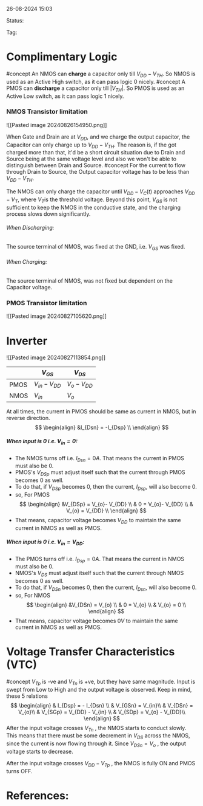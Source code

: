 26-08-2024 15:03

Status:

Tag:


# Complimentary Logic

#concept An NMOS can **charge** a capacitor only till $V_{DD} - V_{TH}$. So NMOS is used as an Active High switch, as it can pass logic 0 nicely. 
#concept A PMOS can **discharge** a capacitor only till $|V_{TH}|$. So PMOS is used as an Active Low switch, as it can pass logic 1 nicely.
### NMOS Transistor limitation
![[Pasted image 20240826154950.png]]

When Gate and Drain are at $V_{DD}$, and we charge the output capacitor, the Capacitor can only charge up to $V_{DD} - V_{TH}$. The reason is, if the got charged more than that, it'd be a short circuit situation due to Drain and Source being at the same voltage level and also we won't be able to distinguish between Drain and Source. 
#concept For the current to flow through Drain to Source, the Output capacitor voltage has to be less than $V_{DD}-V_{TH}$. 

The NMOS can only charge the capacitor until $V_{DD}-V_{C}(t)$ approaches $V_{DD} - V_T$​, where $V_T$​ is the threshold voltage. Beyond this point, $V_{GS}$​ is not sufficient to keep the NMOS in the conductive state, and the charging process slows down significantly.

###### When Discharging:
The source terminal of NMOS, was fixed at the GND, i.e. $V_{GS}$ was fixed.
###### When Charging:
The source terminal of NMOS, was not fixed but dependent on the Capacitor voltage.

### PMOS Transistor limitation

![[Pasted image 20240827105620.png]]



# Inverter

![[Pasted image 20240827113854.png]]

|      | $V_{GS}$          | $V_{DS}$         |
| ---- | ----------------- | ---------------- |
| PMOS | $V_{in} - V_{DD}$ | $V_{o} - V_{DD}$ |
| NMOS | $V_{in}$          | $V_o$            |

At all times, the current in PMOS should be same as current in NMOS, but in reverse direction. 
$$
\begin{align}
&I_{Dsn} = -I_{Dsp} \\
\end{align}
$$
##### When input is 0 i.e. $V_{in}= 0$:
- The NMOS turns off i.e. $I_{Dsn} = 0 A$. That means the current in PMOS must also be 0. 
- PMOS's $V_{DSp}$ must adjust itself such that the current through PMOS becomes 0 as well.
- To do that, if $V_{DSp}$ becomes 0, then the current, $I_{Dsp}$, will also become 0.
- so, For PMOS $$
\begin{align}
&V_{DSp} = V_{o}- V_{DD} \\
& 0 = V_{o}- V_{DD} \\
& V_{o} = V_{DD} \\
\end{align}
$$
- That means, capacitor voltage becomes $V_{DD}$ to maintain the same current in NMOS as well as PMOS.

##### When input is 0 i.e. $V_{in}=V_{DD}$:
- The PMOS turns off i.e. $I_{Dsp} = 0 A$. That means the current in NMOS must also be 0. 
- NMOS's $V_{DS}$ must adjust itself such that the current through NMOS becomes 0 as well.
- To do that, if $V_{DSn}$ becomes 0, then the current, $I_{Dsn}$, will also become 0.
- so, For NMOS $$
\begin{align}
&V_{DSn} = V_{o} \\
& 0 = V_{o} \\
& V_{o} = 0 \\
\end{align}
$$
- That means, capacitor voltage becomes $0V$ to maintain the same current in NMOS as well as PMOS.


# Voltage Transfer Characteristics (VTC)

#concept $V_{Tp}$ is -ve and $V_{Tn}$ is +ve, but they have same magnitude.
Input is swept from Low to High and the output voltage is observed.
Keep in mind, these 5 relations
$$
\begin{align}
& I_{Dsp} = - I_{Dsn} \\
& V_{GSn} = V_{in}\\
& V_{DSn} = V_{o}\\
& V_{SGp} = V_{DD} - V_{in} \\
& V_{SDp} = V_{o} - V_{DD}\\
\end{align}
$$
After the input voltage crosses $V_{Tn}$ , the NMOS starts to conduct slowly. This means that there must be some decrement in $V_{DS}$ across the NMOS, since the current is now flowing through it. Since $V_{DSn}=V_{o}$ , the output voltage starts to decrease.  

After the input voltage crosses $V_{DD} - V_{Tp}$ , the NMOS is fully ON and PMOS turns OFF.
# References:

